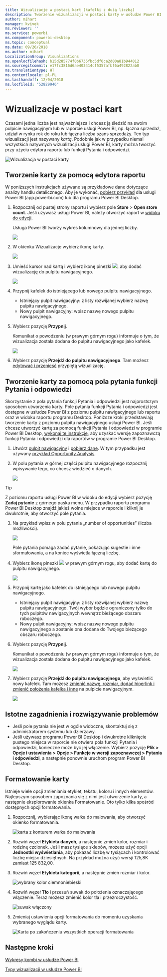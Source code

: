 ```yaml
---
title: Wizualizacje w postaci kart (kafelki z dużą liczbą)
description: Tworzenie wizualizacji w postaci karty w usłudze Power BI
author: mihart
manager: kvivek
ms.reviewer: ''
ms.service: powerbi
ms.component: powerbi-desktop
ms.topic: conceptual
ms.date: 09/26/2018
ms.author: mihart
LocalizationGroup: Visualizations
ms.openlocfilehash: b15d285774f0b6735fbc5df0ca2d00a81b944012
ms.sourcegitcommit: e17fc3816d6ae403414cf5357afbf6a492822ab8
ms.translationtype: HT
ms.contentlocale: pl-PL
ms.lasthandoff: 12/04/2018
ms.locfileid: "52829946"
---
```

# <a name="card-visualizations"></a>Wizualizacje w postaci kart
Czasami jedna liczba jest najważniejsza i chcesz ją śledzić na swoim pulpicie nawigacyjnym lub w raporcie usługi Power BI, np. łączna sprzedaż, udział w rynku rok do roku lub łączna liczba szans sprzedaży. Ten typ wizualizacji jest nazywany *kartą*. Podobnie jak w przypadku niemal wszystkich natywnych wizualizacji usługi Power BI, karty można tworzyć przy użyciu edytora raportu lub funkcji Pytania i odpowiedzi.

![Wizualizacja w postaci karty](media/power-bi-visualization-card/pbi_opptuntiescard.png)

## <a name="create-a-card-using-the-report-editor"></a>Tworzenie karty za pomocą edytora raportu
W poniższych instrukcjach używane są przykładowe dane dotyczące analizy handlu detalicznego. Aby je wykonać, [pobierz przykład](../sample-datasets.md) dla usługi Power BI (app.powerbi.com) lub dla programu Power BI Desktop.   

1. Rozpocznij od pustej strony raportu i wybierz pole **Store** \> **Open store count**. Jeśli używasz usługi Power BI, należy otworzyć raport w [widoku do edycji](../service-interact-with-a-report-in-editing-view.md).

    Usługa Power BI tworzy wykres kolumnowy dla jednej liczby.

   ![](media/power-bi-visualization-card/pbi_rptnumbertilechart.png)
2. W okienku Wizualizacje wybierz ikonę karty.

   ![](media/power-bi-visualization-card/power-bi-templates.png)
6. Umieść kursor nad kartą i wybierz ikonę pinezki ![](media/power-bi-visualization-card/pbi_pintile.png), aby dodać wizualizację do pulpitu nawigacyjnego.

   ![](media/power-bi-visualization-card/power-bi-pin-icon.png)
7. Przypnij kafelek do istniejącego lub nowego pulpitu nawigacyjnego.

   * Istniejący pulpit nawigacyjny: z listy rozwijanej wybierz nazwę pulpitu nawigacyjnego.
   * Nowy pulpit nawigacyjny: wpisz nazwę nowego pulpitu nawigacyjnego.
8. Wybierz pozycję **Przypnij**.

   Komunikat o powodzeniu (w prawym górnym rogu) informuje o tym, że wizualizacja została dodana do pulpitu nawigacyjnego jako kafelek.

   ![](media/power-bi-visualization-card/power-bi-success2.png)
9. Wybierz pozycję **Przejdź do pulpitu nawigacyjnego**. Tam możesz [edytować i przenieść](../service-dashboard-edit-tile.md) przypiętą wizualizację.


## <a name="create-a-card-from-the-qa-question-box"></a>Tworzenie karty za pomocą pola pytania funkcji Pytania i odpowiedzi
Skorzystanie z pola pytania funkcji Pytania i odpowiedzi jest najprostszym sposobem utworzenia karty. Pole pytania funkcji Pytania i odpowiedzi jest dostępne w usłudze Power BI z poziomu pulpitu nawigacyjnego lub raportu oraz w widoku raportu programu Desktop. Poniższe kroki przedstawiają tworzenie karty z poziomu pulpitu nawigacyjnego usługi Power BI. Jeśli chcesz utworzyć kartę za pomocą funkcji Pytania i odpowiedzi w programie Power BI Desktop, [wykonaj te instrukcje](https://powerbi.microsoft.com/en-us/blog/power-bi-desktop-december-feature-summary/#QandA), aby uzyskać wersję zapoznawczą funkcji Pytania i odpowiedzi dla raportów w programie Power BI Desktop.

1. Utwórz [pulpit nawigacyjny](../service-dashboards.md) i [pobierz dane](../service-get-data.md). W tym przypadku jest używany [przykład Opportunity Analysis](../sample-opportunity-analysis.md).

1. W polu pytania w górnej części pulpitu nawigacyjnego rozpocznij wpisywanie tego, co chcesz wiedzieć o danych. 

   ![](media/power-bi-visualization-card/power-bi-q-and-a-box.png)

> [!TIP]
> Z poziomu raportu usługi Power BI w widoku do edycji wybierz pozycję **Zadaj pytanie** z górnego paska menu. W przypadku raportu programu Power BI Desktop znajdź jakieś wolne miejsce w raporcie i kliknij je dwukrotnie, aby otworzyć pole pytania.

3. Na przykład wpisz w polu pytania „number of opportunities” (liczba możliwości).

   ![](media/power-bi-visualization-card/power-bi-q-and-a.png)

   Pole pytania pomaga zadać pytanie, pokazując sugestie i inne sformułowania, a na koniec wyświetla łączną liczbę.  
4. Wybierz ikonę pinezki ![](media/power-bi-visualization-card/pbi_pintile.png) w prawym górnym rogu, aby dodać kartę do pulpitu nawigacyjnego.

   ![](media/power-bi-visualization-card/power-bi-pin.png)
5. Przypnij kartę jako kafelek do istniejącego lub nowego pulpitu nawigacyjnego.

   * Istniejący pulpit nawigacyjny: z listy rozwijanej wybierz nazwę pulpitu nawigacyjnego. Twój wybór będzie ograniczony tylko do tych pulpitów nawigacyjnych wewnątrz bieżącego obszaru roboczego.
   * Nowy pulpit nawigacyjny: wpisz nazwę nowego pulpitu nawigacyjnego a zostanie ona dodana do Twojego bieżącego obszaru roboczego.
6. Wybierz pozycję **Przypnij**.

   Komunikat o powodzeniu (w prawym górnym rogu) informuje o tym, że wizualizacja została dodana do pulpitu nawigacyjnego jako kafelek.  

   ![](media/power-bi-visualization-card/power-bi-success2.png)
7. Wybierz pozycję **Przejdź do pulpitu nawigacyjnego**, aby wyświetlić nowy kafelek. Tam możesz [zmienić nazwę, rozmiar, dodać hiperlink i zmienić położenia kafelka i inne](../service-dashboard-edit-tile.md) na pulpicie nawigacyjnym.

   ![](media/power-bi-visualization-card/power-bi-pinned.png)

## <a name="considerations-and-troubleshooting"></a>Istotne zagadnienia i rozwiązywanie problemów
- Jeśli pole pytania nie jest w ogóle widoczne, skontaktuj się z administratorem systemu lub dzierżawy.    
- Jeśli używasz programu Power BI Desktop i dwukrotne kliknięcie pustego miejsca w raporcie nie otwiera pola funkcji Pytania i odpowiedzi, konieczne może być jej włączenie.  Wybierz pozycję **Plik > Opcje i ustawienia > Opcje > Funkcje w wersji zapoznawczej > Pytania i odpowiedzi**, a następnie ponownie uruchom program Power BI Desktop.

## <a name="format-a-card"></a>Formatowanie karty
Istnieje wiele opcji zmieniania etykiet, tekstu, koloru i innych elementów. Najlepszym sposobem zapoznania się z nimi jest utworzenie karty, a następnie eksplorowanie okienka Formatowanie. Oto tylko kilka spośród dostępnych opcji formatowania. 

1. Rozpocznij, wybierając ikonę wałka do malowania, aby otworzyć okienko formatowania. 

    ![karta z konturem wałka do malowania](media/power-bi-visualization-card/power-bi-format-card.png)
2. Rozwiń węzeł **Etykieta danych**, a następnie zmień kolor, rozmiar i rodzinę czcionek. Jeśli masz tysiące sklepów, możesz użyć opcji **Jednostki wyświetlania**, aby pokazać liczbę w tysiącach i kontrolować liczbę miejsc dziesiętnych. Na przykład można użyć wersji 125,8K zamiast 125 832,00.

3.  Rozwiń węzeł **Etykieta kategorii**, a następnie zmień rozmiar i kolor.

    ![wybrany kolor ciemnoniebieski](media/power-bi-visualization-card/power-bi-card-format.png)

4. Rozwiń węzeł **Tło** i przesuń suwak do położenia oznaczającego włączenie.  Teraz możesz zmienić kolor tła i przezroczystość.

    ![suwak włączony](media/power-bi-visualization-card/power-bi-format-color.png)

5. Zmieniaj ustawienia opcji formatowania do momentu uzyskania wybranego wyglądu karty. 

    ![Karta po zakończeniu wszystkich operacji formatowania](media/power-bi-visualization-card/power-bi-formatted.png)

## <a name="next-steps"></a>Następne kroki
[Wykresy kombi w usłudze Power BI](power-bi-visualization-combo-chart.md)

[Typy wizualizacji w usłudze Power BI](power-bi-visualization-types-for-reports-and-q-and-a.md)
